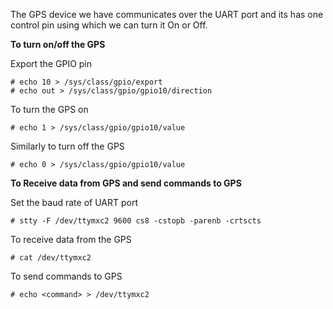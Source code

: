 The GPS device we have communicates over the UART port and its has one control pin using which we can turn it On or Off.

**To turn on/off the GPS**

Export the GPIO pin

    # echo 10 > /sys/class/gpio/export
    # echo out > /sys/class/gpio/gpio10/direction

To turn the GPS on

    # echo 1 > /sys/class/gpio/gpio10/value

Similarly to turn off the GPS

    # echo 0 > /sys/class/gpio/gpio10/value

**To Receive data from GPS and send commands to GPS**

Set the baud rate of UART port

    # stty -F /dev/ttymxc2 9600 cs8 -cstopb -parenb -crtscts

To receive data from the GPS

    # cat /dev/ttymxc2

To send commands to GPS

    # echo <command> > /dev/ttymxc2

